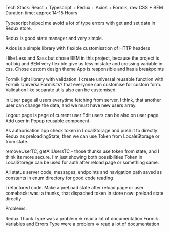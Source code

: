 Tech Stack:  React + Typescript + Redux + Axios + Formik, raw CSS + BEM
Duration time: approx 14-15 Hours

Typescript helped me avoid a lot of type errors with get and set data in Redux store.

Redux is good state manager and very simple.

Axios is a simple library with flexible customisation of HTTP headers

I like Less and Sass but chose BEM in this project, because 
the project is not big and BEM very flexible give us
less mistake and crossing variable in css.
Chose custom design theme
App is responsible and has a breakpoints

Formik light library with validation. I create universal reusable function with Formik UniversalFormik.ts? that everyone can 
customise for custom form. Validation like separate utils also can be customised.

in User page all users everytime fetching from server, I think, that another user can change the data,
and we must have new users array.

Logout page is page of current user
Edit users can be also on user page.
Add user in Popup reusable component.

As authorisation app check token in LocalStorage and push it to directly Redux as preloadingState, 
then we can use Token from LocaleStorage or from state. 

removeUserTC, getAllUsersTC - those thunks use token from state, and I think its more secure.
I'm just showing both possibilities
Token in LocalStorege can be used for auth after reload page or something same.

All status server code, messages, endpoints and navigation path saved as constants in enum directory for good code reading

I refactored code. Make a preLoad state after reload page or user comeback: 
was: a thunks, that dispached token in store
now: preload state directly

Problems: 

Redux Thunk Type was a problem =>  read a lot of documentation
Formik Variables and Errors Type were a problem =>  read a lot of documentation







